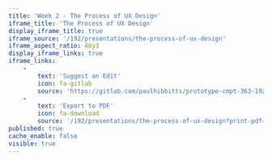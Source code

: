 ```yaml
---
title: 'Week 2 - The Process of UX Design'
iframe_title: 'The Process of UX Design'
display_iframe_title: true
iframe_source: '/192/presentations/the-process-of-ux-design'
iframe_aspect_ratio: 4by3
display_iframe_links: true
iframe_links:
    -
        text: 'Suggest an Edit'
        icon: fa-gitlab
        source: 'https://gitlab.com/paulhibbitts/prototype-cmpt-363-192/blob/master/pages/02.192/presentations/the-process-of-ux-design/presentation.md'
    -
        text: 'Export to PDF'
        icon: fa-download
        source: '/192/presentations/the-process-of-ux-design?print-pdf=true'
published: true
cache_enable: false
visible: true
---
```

